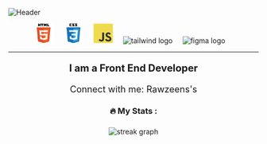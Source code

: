 ![Header](https://github.com/um-xair/html-css-js-personal-portfolio-dark-light-mode/blob/6c303c730884a86883e53713faa7c948430b1403/images/UM-XAIR.png)

<div align="center">
  <img src="https://raw.githubusercontent.com/devicons/devicon/master/icons/html5/html5-original-wordmark.svg" height="40" alt="html5 logo" />
  <img width="12" />
  <img src="https://raw.githubusercontent.com/devicons/devicon/master/icons/css3/css3-original-wordmark.svg" height="40" alt="css3 logo" />
  <img width="12" />
  <img src="https://raw.githubusercontent.com/devicons/devicon/master/icons/javascript/javascript-original.svg" height="40" alt="javascript logo" />
  <img width="12" />
  <img src="https://www.vectorlogo.zone/logos/tailwindcss/tailwindcss-icon.svg" height="40" alt="tailwind logo" />
  <img width="12" />
  <img src="https://www.vectorlogo.zone/logos/figma/figma-icon.svg" height="40" alt="figma logo" />
  <img width="12" />
</div>

<hr>

<p align="center" style="font-weight: bold; font-size: 20px;"><b>I am a Front End Developer</b></p>
<p align="center" style="font-size: 18px;">Connect with me: Rawzeens's</p>

<h3 align="center">🔥   My Stats :</h3>

###

<div align="center">
  <img src="https://streak-stats.demolab.com?user=um-xair&locale=en&mode=daily&theme=dark&hide_border=false&border_radius=5&order=3" height="220" alt="streak graph" />
</div>
